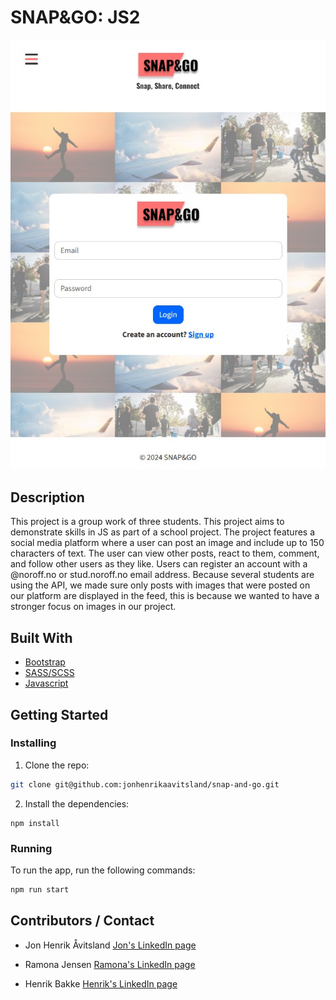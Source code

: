 # SNAP&GO: JS2

![image](./src/assets/images/screenshot.jpg)

## Description

This project is a group work of three students. This project aims to demonstrate skills in JS as part of a school project. The project features a social media platform where a user can post an image and include up to 150 characters of text. The user can view other posts, react to them, comment, and follow other users as they like. Users can register an account with a @noroff.no or stud.noroff.no email address. Because several students are using the API, we made sure only posts with images that were posted on our platform are displayed in the feed, this is because we wanted to have a stronger focus on images in our project. 

## Built With

- [Bootstrap](https://getbootstrap.com/docs/5.3/getting-started/introduction/)
- [SASS/SCSS](https://sass-lang.com/)
- [Javascript](https://developer.mozilla.org/en-US/docs/Web/JavaScript)

## Getting Started

### Installing

1. Clone the repo:

```bash
git clone git@github.com:jonhenrikaavitsland/snap-and-go.git
```

2. Install the dependencies:

```
npm install
```

### Running

To run the app, run the following commands:

```bash
npm run start
```

## Contributors / Contact

- Jon Henrik Åvitsland 
[Jon's LinkedIn page](https://www.linkedin.com/in/jon-henrik-aavitsland-abaa872b7/)

- Ramona Jensen
[Ramona's LinkedIn page](https://www.linkedin.com/in/ramona-jensen-9994362b8/)

- Henrik Bakke
[Henrik's LinkedIn page](https://www.linkedin.com/in/henrik-bakke-76b716294/)